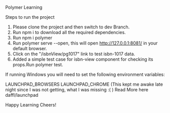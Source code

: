Polymer Learning

Steps to run the project
1. Please clone the project and then switch to dev Branch.  
2. Run npm i to download all the required dependencies.
3. Run npm i polymer
4. Run polymer serve --open, this will open http://127.0.0.1:8081/ in your default browser.
5. Click on the "/isbnView/pg1017" link to test isbn-1017 data.
6. Added a simple test case for isbn-view component for checking its props.Run polymer test.

If running Windows you will need to set the following environment variables:

LAUNCHPAD_BROWSERS
LAUNCHPAD_CHROME
(This kept me awake late night since I was not getting, what I was missing :( )
Read More here daffl/launchpad


Happy Learning
Cheers!

